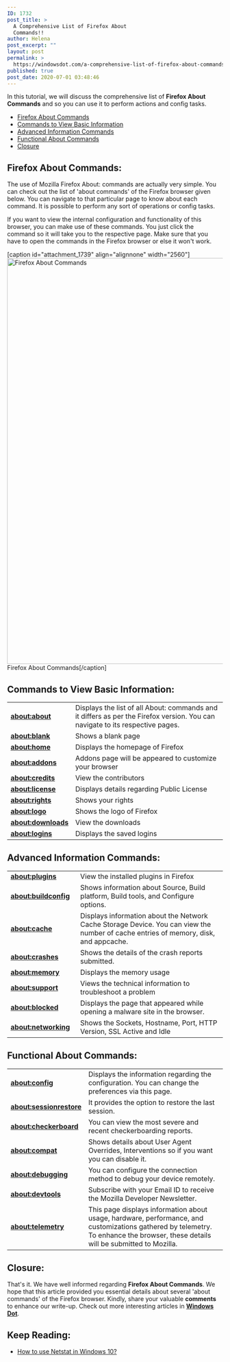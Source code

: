 ```yaml
---
ID: 1732
post_title: >
  A Comprehensive List of Firefox About
  Commands!!
author: Helena
post_excerpt: ""
layout: post
permalink: >
  https://windowsdot.com/a-comprehensive-list-of-firefox-about-commands/
published: true
post_date: 2020-07-01 03:48:46
---
```

In this tutorial, we will discuss the comprehensive list of <strong>Firefox About Commands</strong> and so you can use it to perform actions and config tasks.
<ul class="toc">
 	<li><a href="#1">Firefox About Commands</a></li>
 	<li><a href="#2">Commands to View Basic Information</a></li>
 	<li><a href="#3">Advanced Information Commands</a></li>
 	<li><a href="#4">Functional About Commands</a></li>
 	<li><a href="#5">Closure</a></li>
</ul>
<h2 id="1">Firefox About Commands:</h2>
The use of Mozilla Firefox About: commands are actually very simple. You can check out the list of 'about commands' of the Firefox browser given below. You can navigate to that particular page to know about each command. It is possible to perform any sort of operations or config tasks.

If you want to view the internal configuration and functionality of this browser, you can make use of these commands. You just click the command so it will take you to the respective page. Make sure that you have to open the commands in the Firefox browser or else it won't work.

[caption id="attachment_1739" align="alignnone" width="2560"]<img class="size-full wp-image-1739" src="https://windowsdot.com/wp-content/uploads/2020/07/Firefox-About-Commands.png" alt="Firefox About Commands" width="2560" height="948" /> Firefox About Commands[/caption]
<h2 id="2">Commands to View Basic Information:</h2>
<table>
<tbody>
<tr>
<td style="text-align: left;"><a href="about" target="_blank" rel="noopener noreferrer"><strong>about:about</strong></a></td>
<td style="text-align: left;">Displays the list of all About: commands and it differs as per the Firefox version. You can navigate to its respective pages.</td>
</tr>
<tr>
<td style="text-align: left;"><a href="blank" target="_blank" rel="noopener noreferrer"><strong>about:blank</strong></a></td>
<td style="text-align: left;">Shows a blank page</td>
</tr>
<tr>
<td style="text-align: left;"><a href="home" target="_blank" rel="noopener noreferrer"><strong>about:home</strong></a></td>
<td style="text-align: left;">Displays the homepage of Firefox</td>
</tr>
<tr>
<td style="text-align: left;"><a href="addons" target="_blank" rel="noopener noreferrer"><strong>about:addons</strong></a></td>
<td style="text-align: left;">Addons page will be appeared to customize your browser</td>
</tr>
<tr>
<td style="text-align: left;"><a href="https://www.mozilla.org/credits/" target="_blank" rel="noopener noreferrer"><strong>about:credits</strong></a></td>
<td style="text-align: left;">View the contributors</td>
</tr>
<tr>
<td style="text-align: left;"><a href="license" target="_blank" rel="noopener noreferrer"><strong>about:license</strong></a></td>
<td style="text-align: left;">Displays details regarding Public License</td>
</tr>
<tr>
<td style="text-align: left;"><a href="rights" target="_blank" rel="noopener noreferrer"><strong>about:rights</strong></a></td>
<td style="text-align: left;">Shows your rights</td>
</tr>
<tr>
<td style="text-align: left;"><a href="logo" target="_blank" rel="noopener noreferrer"><strong>about:logo</strong></a></td>
<td style="text-align: left;">Shows the logo of Firefox</td>
</tr>
<tr>
<td style="text-align: left;"><a href="downloads" target="_blank" rel="noopener noreferrer"><strong>about:downloads</strong></a></td>
<td style="text-align: left;">View the downloads</td>
</tr>
<tr>
<td style="text-align: left;"><a href="logins" target="_blank" rel="noopener noreferrer"><strong>about:logins</strong></a></td>
<td style="text-align: left;">Displays the saved logins</td>
</tr>
</tbody>
</table>
<h2 id="3">Advanced Information Commands:</h2>
<table>
<tbody>
<tr>
<td style="text-align: left;"><a href="plugins" target="_blank" rel="noopener noreferrer"><strong>about:plugins</strong></a></td>
<td style="text-align: left;">View the installed plugins in Firefox</td>
</tr>
<tr>
<td style="text-align: left;"><strong><a href="buildconfig" target="_blank" rel="noopener noreferrer">about:buildconfig</a>  </strong></td>
<td style="text-align: left;">Shows information about Source, Build platform, Build tools, and Configure options.</td>
</tr>
<tr>
<td style="text-align: left;"><a href="cache" target="_blank" rel="noopener noreferrer"><strong>about:cache</strong></a></td>
<td style="text-align: left;">Displays information about the Network Cache Storage Device. You can view the number of cache entries of memory, disk, and appcache.</td>
</tr>
<tr>
<td style="text-align: left;"><a href="crashes" target="_blank" rel="noopener noreferrer"><strong>about:crashes</strong></a></td>
<td style="text-align: left;">Shows the details of the crash reports submitted.</td>
</tr>
<tr>
<td style="text-align: left;"><a href="memory" target="_blank" rel="noopener noreferrer"><strong>about:memory</strong></a></td>
<td style="text-align: left;">Displays the memory usage</td>
</tr>
<tr>
<td style="text-align: left;"><a href="support" target="_blank" rel="noopener noreferrer"><strong>about:support</strong></a></td>
<td style="text-align: left;">Views the technical information to troubleshoot a problem</td>
</tr>
<tr>
<td style="text-align: left;"><a href="blocked" target="_blank" rel="noopener noreferrer"><strong>about:blocked</strong></a></td>
<td style="text-align: left;">Displays the page that appeared while opening a malware site in the browser.</td>
</tr>
<tr>
<td style="text-align: left;"><a href="networking" target="_blank" rel="noopener noreferrer"><strong>about:networking</strong></a></td>
<td style="text-align: left;">Shows the Sockets, Hostname, Port, HTTP Version, SSL Active and Idle</td>
</tr>
</tbody>
</table>
<h2 id="4">Functional About Commands:</h2>
<table>
<tbody>
<tr>
<td style="text-align: left;"><a href="config" target="_blank" rel="noopener noreferrer"><strong>about:config</strong></a></td>
<td style="text-align: left;">Displays the information regarding the configuration. You can change the preferences via this page.</td>
</tr>
<tr>
<td style="text-align: left;"><a href="sessionrestore" target="_blank" rel="noopener noreferrer"><strong>about:sessionrestore</strong></a></td>
<td style="text-align: left;">It provides the option to restore the last session.</td>
</tr>
<tr>
<td style="text-align: left;"><a href="checkerboard" target="_blank" rel="noopener noreferrer"><strong>about:checkerboard</strong></a></td>
<td style="text-align: left;">You can view the most severe and recent checkerboarding reports.</td>
</tr>
<tr>
<td style="text-align: left;"><a href="compat" target="_blank" rel="noopener noreferrer"><strong>about:compat</strong></a></td>
<td style="text-align: left;">Shows details about User Agent Overrides, Interventions so if you want you can disable it.</td>
</tr>
<tr>
<td style="text-align: left;"><a href="debugging#/setup" target="_blank" rel="noopener noreferrer"><strong>about:debugging</strong></a></td>
<td style="text-align: left;">You can configure the connection method to debug your device remotely.</td>
</tr>
<tr>
<td style="text-align: left;"><a href="devtools" target="_blank" rel="noopener noreferrer"><strong>about:devtools</strong></a></td>
<td style="text-align: left;">Subscribe with your Email ID to receive the Mozilla Developer Newsletter.</td>
</tr>
<tr>
<td style="text-align: left;"><a href="telemetry" target="_blank" rel="noopener noreferrer"><strong>about:telemetry</strong></a></td>
<td style="text-align: left;">This page displays information about usage, hardware, performance, and customizations gathered by telemetry. To enhance the browser, these details will be submitted to Mozilla.</td>
</tr>
</tbody>
</table>
<h2 id="5">Closure:</h2>
That's it. We have well informed regarding <strong>Firefox About Commands</strong>. We hope that this article provided you essential details about several 'about commands' of the Firefox browser. Kindly, share your valuable <strong>comments</strong> to enhance our write-up. Check out more interesting articles in <a href="https://windowsdot.com/"><strong>Windows Dot</strong></a>.
<h2>Keep Reading:</h2>
<ul>
 	<li><a class="LinkSuggestion__Link-sc-1mdih4x-2 jZPuuT" href="https://windowsdot.com/how-to-use-netstat-in-windows-10/" target="_blank" rel="noopener noreferrer">How to use Netstat in Windows 10?</a></li>
</ul>